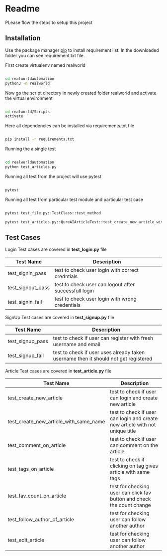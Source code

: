 # Readme

PLease flow the steps to setup this project

## Installation

Use the package manager [pip](https://pip.pypa.io/en/stable/) to install requirement list. In the downloaded folder you can see requirement.txt file.

First create virtualenv named realworld

```bash

cd realworldautomation
python3 -m realworld

```
Now go the script directory in newly created folder realworld and activate the virtual environment

```bash

cd realworld/Scripts
activate

```

Here all dependencies can be installed via requirements.txt file

```bash

pip install -r requirements.txt

```

Running the a single test

```bash

cd realworldautomation
python test_articles.py

```

Running all test from the project will use pytest

```bash

pytest

```

Running all test from particular test module and particular test case

```bash

pytest test_file.py::TestClass::test_method

pytest test_articles.py::QureAIArticleTest::test_create_new_article_with_same_name

```

## Test Cases

Login Test cases are covered in **test_login.py** file

| Test Name | Description |
| ----------- | ----------- |
| test_signin_pass | test to check user login with correct credntials |
| test_signout_pass | test to check user can logout after successfull login |
| test_signin_fail | test to check user login with wrong credentials |



SignUp Test cases are covered in **test_signup.py** file

| Test Name | Description |
| ----------- | ----------- |
| test_signup_pass | test to check if user can register with fresh username and email |
| test_signup_fail | test to check if user uses already taken username then it should not get registered |



Article Test cases are covered in **test_article.py** file

| Test Name | Description |
| ----------- | ----------- |
| test_create_new_article | test to check if user can login and create new article |
| test_create_new_article_with_same_name | test to check if user can login and create new article with not unique title |
| test_comment_on_article | test to check if user can comment on the article |
| test_tags_on_article | test to check if clicking on tag gives article with same tags |
| test_fav_count_on_article | test for checking user can click fav button and check the count change |
| test_follow_author_of_article | test for checking user can follow another author |
| test_edit_article | test for checking user can follow another author |


